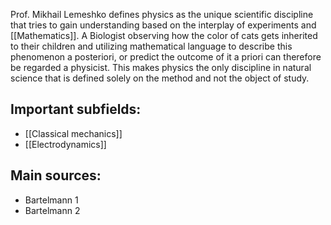 Prof. Mikhail Lemeshko defines physics as the unique scientific discipline that tries to gain understanding based on the interplay of experiments and [[Mathematics]]. A Biologist observing how the color of cats gets inherited to their children and utilizing mathematical language to describe this phenomenon a posteriori, or predict the outcome of it a priori can therefore be regarded a physicist. This makes physics the only discipline in natural science that is defined solely on the method and not the object of study.


## Important subfields:
- [[Classical mechanics]]
- [[Electrodynamics]]



## Main sources:
- Bartelmann 1
- Bartelmann 2